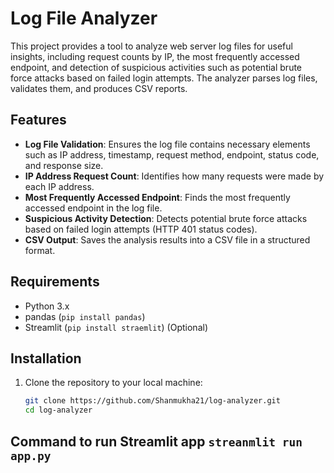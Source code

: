 # Log File Analyzer

This project provides a tool to analyze web server log files for useful insights, including request counts by IP, the most frequently accessed endpoint, and detection of suspicious activities such as potential brute force attacks based on failed login attempts. The analyzer parses log files, validates them, and produces CSV reports.

## Features

- **Log File Validation**: Ensures the log file contains necessary elements such as IP address, timestamp, request method, endpoint, status code, and response size.
- **IP Address Request Count**: Identifies how many requests were made by each IP address.
- **Most Frequently Accessed Endpoint**: Finds the most frequently accessed endpoint in the log file.
- **Suspicious Activity Detection**: Detects potential brute force attacks based on failed login attempts (HTTP 401 status codes).
- **CSV Output**: Saves the analysis results into a CSV file in a structured format.

## Requirements

- Python 3.x
- pandas (`pip install pandas`)
- Streamlit (`pip install straemlit`) (Optional)

## Installation

1. Clone the repository to your local machine:

   ```bash
   git clone https://github.com/Shanmukha21/log-analyzer.git
   cd log-analyzer

## Command to run Streamlit app `streanmlit run app.py`
